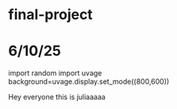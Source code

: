 # final-project 
# 6/10/25
import random
import uvage
background=uvage.display.set_mode((800,600))

Hey everyone this is juliaaaaa